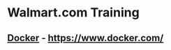 Walmart.com Training
====================

## [Docker](https://github.com/fpgentil/wm_training/blob/master/Docker.md) - https://www.docker.com/
